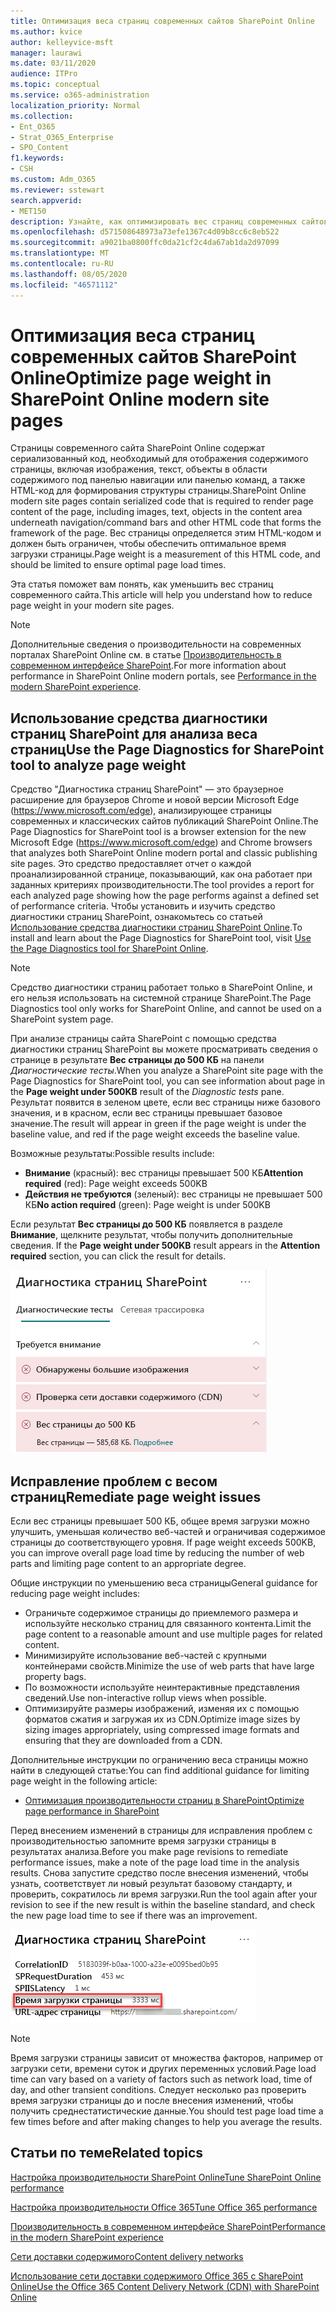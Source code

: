 ```yaml
---
title: Оптимизация веса страниц современных сайтов SharePoint Online
ms.author: kvice
author: kelleyvice-msft
manager: laurawi
ms.date: 03/11/2020
audience: ITPro
ms.topic: conceptual
ms.service: o365-administration
localization_priority: Normal
ms.collection:
- Ent_O365
- Strat_O365_Enterprise
- SPO_Content
f1.keywords:
- CSH
ms.custom: Adm_O365
ms.reviewer: sstewart
search.appverid:
- MET150
description: Узнайте, как оптимизировать вес страниц современных сайтов SharePoint Online.
ms.openlocfilehash: d571508648973a73efe1367c4d09b8cc6c8eb522
ms.sourcegitcommit: a9021ba0800ffc0da21cf2c4da67ab1da2d97099
ms.translationtype: MT
ms.contentlocale: ru-RU
ms.lasthandoff: 08/05/2020
ms.locfileid: "46571112"
---
```

# <a name="optimize-page-weight-in-sharepoint-online-modern-site-pages"></a><span data-ttu-id="ff391-103">Оптимизация веса страниц современных сайтов SharePoint Online</span><span class="sxs-lookup"><span data-stu-id="ff391-103">Optimize page weight in SharePoint Online modern site pages</span></span>

<span data-ttu-id="ff391-104">Страницы современного сайта SharePoint Online содержат сериализованный код, необходимый для отображения содержимого страницы, включая изображения, текст, объекты в области содержимого под панелью навигации или панелью команд, а также HTML-код для формирования структуры страницы.</span><span class="sxs-lookup"><span data-stu-id="ff391-104">SharePoint Online modern site pages contain serialized code that is required to render page content of the page, including images, text, objects in the content area underneath navigation/command bars and other HTML code that forms the framework of the page.</span></span> <span data-ttu-id="ff391-105">Вес страницы определяется этим HTML-кодом и должен быть ограничен, чтобы обеспечить оптимальное время загрузки страницы.</span><span class="sxs-lookup"><span data-stu-id="ff391-105">Page weight is a measurement of this HTML code, and should be limited to ensure optimal page load times.</span></span>

<span data-ttu-id="ff391-106">Эта статья поможет вам понять, как уменьшить вес страниц современного сайта.</span><span class="sxs-lookup"><span data-stu-id="ff391-106">This article will help you understand how to reduce page weight in your modern site pages.</span></span>

>[!NOTE]
><span data-ttu-id="ff391-107">Дополнительные сведения о производительности на современных порталах SharePoint Online см. в статье [Производительность в современном интерфейсе SharePoint](https://docs.microsoft.com/sharepoint/modern-experience-performance).</span><span class="sxs-lookup"><span data-stu-id="ff391-107">For more information about performance in SharePoint Online modern portals, see [Performance in the modern SharePoint experience](https://docs.microsoft.com/sharepoint/modern-experience-performance).</span></span>

## <a name="use-the-page-diagnostics-for-sharepoint-tool-to-analyze-page-weight"></a><span data-ttu-id="ff391-108">Использование средства диагностики страниц SharePoint для анализа веса страниц</span><span class="sxs-lookup"><span data-stu-id="ff391-108">Use the Page Diagnostics for SharePoint tool to analyze page weight</span></span>

<span data-ttu-id="ff391-109">Средство "Диагностика страниц SharePoint" — это браузерное расширение для браузеров Chrome и новой версии Microsoft Edge (https://www.microsoft.com/edge), анализирующее страницы современных и классических сайтов публикаций SharePoint Online.</span><span class="sxs-lookup"><span data-stu-id="ff391-109">The Page Diagnostics for SharePoint tool is a browser extension for the new Microsoft Edge (https://www.microsoft.com/edge) and Chrome browsers that analyzes both SharePoint Online modern portal and classic publishing site pages.</span></span> <span data-ttu-id="ff391-110">Это средство предоставляет отчет о каждой проанализированной странице, показывающий, как она работает при заданных критериях производительности.</span><span class="sxs-lookup"><span data-stu-id="ff391-110">The tool provides a report for each analyzed page showing how the page performs against a defined set of performance criteria.</span></span> <span data-ttu-id="ff391-111">Чтобы установить и изучить средство диагностики страниц SharePoint, ознакомьтесь со статьей [Использование средства диагностики страниц SharePoint Online](page-diagnostics-for-spo.md).</span><span class="sxs-lookup"><span data-stu-id="ff391-111">To install and learn about the Page Diagnostics for SharePoint tool, visit [Use the Page Diagnostics tool for SharePoint Online](page-diagnostics-for-spo.md).</span></span>

>[!NOTE]
><span data-ttu-id="ff391-112">Средство диагностики страниц работает только в SharePoint Online, и его нельзя использовать на системной странице SharePoint.</span><span class="sxs-lookup"><span data-stu-id="ff391-112">The Page Diagnostics tool only works for SharePoint Online, and cannot be used on a SharePoint system page.</span></span>

<span data-ttu-id="ff391-113">При анализе страницы сайта SharePoint с помощью средства диагностики страниц SharePoint вы можете просматривать сведения о странице в результате **Вес страницы до 500 КБ** на панели _Диагностические тесты_.</span><span class="sxs-lookup"><span data-stu-id="ff391-113">When you analyze a SharePoint site page with the Page Diagnostics for SharePoint tool, you can see information about page in the **Page weight under 500KB** result of the _Diagnostic tests_ pane.</span></span> <span data-ttu-id="ff391-114">Результат появится в зеленом цвете, если вес страницы ниже базового значения, и в красном, если вес страницы превышает базовое значение.</span><span class="sxs-lookup"><span data-stu-id="ff391-114">The result will appear in green if the page weight is under the baseline value, and red if the page weight exceeds the baseline value.</span></span>

<span data-ttu-id="ff391-115">Возможные результаты:</span><span class="sxs-lookup"><span data-stu-id="ff391-115">Possible results include:</span></span>

- <span data-ttu-id="ff391-116">**Внимание** (красный): вес страницы превышает 500 КБ</span><span class="sxs-lookup"><span data-stu-id="ff391-116">**Attention required** (red): Page weight exceeds 500KB</span></span>
- <span data-ttu-id="ff391-117">**Действия не требуются** (зеленый): вес страницы не превышает 500 КБ</span><span class="sxs-lookup"><span data-stu-id="ff391-117">**No action required** (green): Page weight is under 500KB</span></span>

<span data-ttu-id="ff391-118">Если результат **Вес страницы до 500 КБ** появляется в разделе **Внимание**, щелкните результат, чтобы получить дополнительные сведения.  </span><span class="sxs-lookup"><span data-stu-id="ff391-118">If the **Page weight under 500KB** result appears in the **Attention required** section, you can click the result for details.</span></span>

![Результаты "Запросы к SharePoint"](media/modern-portal-optimization/pagediag-page-weight.png)

## <a name="remediate-page-weight-issues"></a><span data-ttu-id="ff391-120">Исправление проблем с весом страниц</span><span class="sxs-lookup"><span data-stu-id="ff391-120">Remediate page weight issues</span></span>

<span data-ttu-id="ff391-121">Если вес страницы превышает 500 КБ, общее время загрузки можно улучшить, уменьшая количество веб-частей и ограничивая содержимое страницы до соответствующего уровня. </span><span class="sxs-lookup"><span data-stu-id="ff391-121">If page weight exceeds 500KB, you can improve overall page load time by reducing the number of web parts and limiting page content to an appropriate degree.</span></span>

<span data-ttu-id="ff391-122">Общие инструкции по уменьшению веса страницы</span><span class="sxs-lookup"><span data-stu-id="ff391-122">General guidance for reducing page weight includes:</span></span>

- <span data-ttu-id="ff391-123">Ограничьте содержимое страницы до приемлемого размера и используйте несколько страниц для связанного контента.</span><span class="sxs-lookup"><span data-stu-id="ff391-123">Limit the page content to a reasonable amount and use multiple pages for related content.</span></span>
- <span data-ttu-id="ff391-124">Минимизируйте использование веб-частей с крупными контейнерами свойств.</span><span class="sxs-lookup"><span data-stu-id="ff391-124">Minimize the use of web parts that have large property bags.</span></span>
- <span data-ttu-id="ff391-125">По возможности используйте неинтерактивные представления сведений.</span><span class="sxs-lookup"><span data-stu-id="ff391-125">Use non-interactive rollup views when possible.</span></span>
- <span data-ttu-id="ff391-126">Оптимизируйте размеры изображений, изменяя их с помощью форматов сжатия и загружая их из CDN.</span><span class="sxs-lookup"><span data-stu-id="ff391-126">Optimize image sizes by sizing images appropriately, using compressed image formats and ensuring that they are downloaded from a CDN.</span></span>

<span data-ttu-id="ff391-127">Дополнительные инструкции по ограничению веса страницы можно найти в следующей статье:</span><span class="sxs-lookup"><span data-stu-id="ff391-127">You can find additional guidance for limiting page weight in the following article:</span></span>

- [<span data-ttu-id="ff391-128">Оптимизация производительности страниц в SharePoint</span><span class="sxs-lookup"><span data-stu-id="ff391-128">Optimize page performance in SharePoint</span></span>](https://docs.microsoft.com/sharepoint/dev/general-development/optimize-page-performance-in-sharepoint)

<span data-ttu-id="ff391-129">Перед внесением изменений в страницы для исправления проблем с производительностью запомните время загрузки страницы в результатах анализа.</span><span class="sxs-lookup"><span data-stu-id="ff391-129">Before you make page revisions to remediate performance issues, make a note of the page load time in the analysis results.</span></span> <span data-ttu-id="ff391-130">Снова запустите средство после внесения изменений, чтобы узнать, соответствует ли новый результат базовому стандарту, и проверить, сократилось ли время загрузки.</span><span class="sxs-lookup"><span data-stu-id="ff391-130">Run the tool again after your revision to see if the new result is within the baseline standard, and check the new page load time to see if there was an improvement.</span></span>

![Анализ времени загрузки страницы](media/modern-portal-optimization/pagediag-page-load-time.png)

>[!NOTE]
><span data-ttu-id="ff391-132">Время загрузки страницы зависит от множества факторов, например от загрузки сети, времени суток и других переменных условий.</span><span class="sxs-lookup"><span data-stu-id="ff391-132">Page load time can vary based on a variety of factors such as network load, time of day, and other transient conditions.</span></span> <span data-ttu-id="ff391-133">Следует несколько раз проверить время загрузки страницы до и после внесения изменений, чтобы получить среднестатистические данные.</span><span class="sxs-lookup"><span data-stu-id="ff391-133">You should test page load time a few times before and after making changes to help you average the results.</span></span>

## <a name="related-topics"></a><span data-ttu-id="ff391-134">Статьи по теме</span><span class="sxs-lookup"><span data-stu-id="ff391-134">Related topics</span></span>

[<span data-ttu-id="ff391-135">Настройка производительности SharePoint Online</span><span class="sxs-lookup"><span data-stu-id="ff391-135">Tune SharePoint Online performance</span></span>](tune-sharepoint-online-performance.md)

[<span data-ttu-id="ff391-136">Настройка производительности Office 365</span><span class="sxs-lookup"><span data-stu-id="ff391-136">Tune Office 365 performance</span></span>](tune-office-365-performance.md)

[<span data-ttu-id="ff391-137">Производительность в современном интерфейсе SharePoint</span><span class="sxs-lookup"><span data-stu-id="ff391-137">Performance in the modern SharePoint experience</span></span>](https://docs.microsoft.com/sharepoint/modern-experience-performance)

[<span data-ttu-id="ff391-138">Сети доставки содержимого</span><span class="sxs-lookup"><span data-stu-id="ff391-138">Content delivery networks</span></span>](content-delivery-networks.md)

[<span data-ttu-id="ff391-139">Использование сети доставки содержимого Office 365 с SharePoint Online</span><span class="sxs-lookup"><span data-stu-id="ff391-139">Use the Office 365 Content Delivery Network (CDN) with SharePoint Online</span></span>](use-office-365-cdn-with-spo.md)
